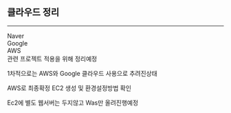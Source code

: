 ## 클라우드 정리

----
Naver <br>
Google <br>
AWS <br>
관련 프로젝트 적용을 위해 정리예정

1차적으로는 AWS와 Google 클라우드 사용으로 추려진상태

AWS로 최종확정 EC2 생성 및 환경설정방법 확인

Ec2에 별도 웹서버는 두지않고 Was만 올려진행예정
